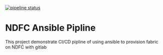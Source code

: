 [![pipeline status](https://gitlab-sjc.cisco.com/shdu/dcnm-ansible-pipline/badges/master/pipeline.svg)](https://gitlab-sjc.cisco.com/shdu/dcnm-ansible-pipline/commits/master)
# NDFC Ansible Pipline
This project demonstrate CI/CD pipline of using ansible to provision fabric on NDFC with gitlab
